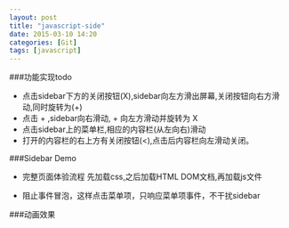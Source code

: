 ```yaml
---
layout: post
title: "javascript-side"
date: 2015-03-10 14:20
categories: [Git]
tags: [javascript]
---
```


###功能实现todo
- 点击sidebar下方的关闭按钮(X),sidebar向左方滑出屏幕,关闭按钮向右方滑动,同时旋转为(+)
- 点击 + ,sidebar向右滑动, + 向左方滑动并旋转为 X
- 点击sidebar上的菜单栏,相应的内容栏(从左向右)滑动
- 打开的内容栏的右上方有关闭按钮(<),点击后内容栏向左滑动关闭。

###Sidebar Demo
- 完整页面体验流程 先加载css,之后加载HTML DOM文档,再加载js文件

- 阻止事件冒泡，这样点击菜单项，只响应菜单项事件，不干扰sidebar

###动画效果
